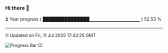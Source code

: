### Hi there 👋

⏳ Year progress { ███████████████▁▁▁▁▁▁▁▁▁▁▁▁▁▁▁ } 52.53 %

---

⏰ Updated on Fri, 11 Jul 2025 17:43:25 GMT

![Progress Bar CI](https://github.com/IshwaranRudhara/GIT-ACTION/workflows/Progress%20Bar%20CI/badge.svg)
